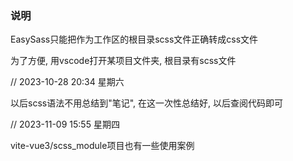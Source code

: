 ### 说明

EasySass只能把作为工作区的根目录scss文件正确转成css文件

为了方便, 用vscode打开某项目文件夹, 根目录有scss文件



// 2023-10-28 20:34 星期六

以后scss语法不用总结到"笔记", 在这一次性总结好, 以后查阅代码即可



// 2023-11-09 15:55 星期四

vite-vue3/scss_module项目也有一些使用案例